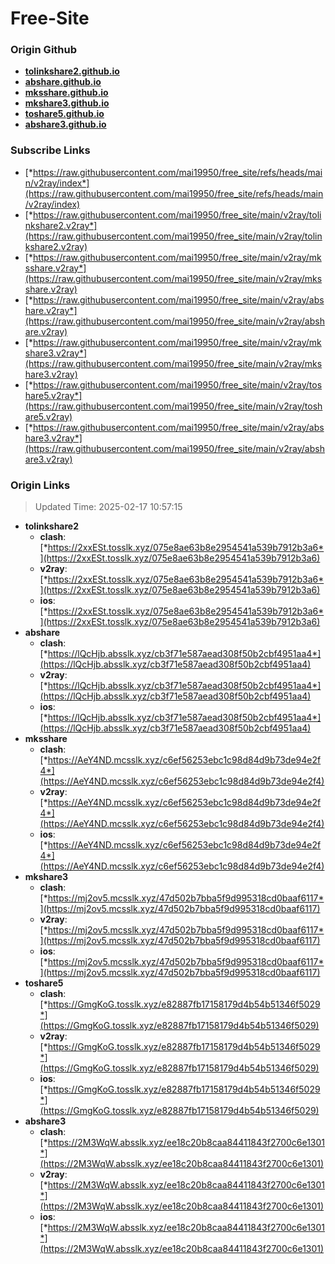 # Free-Site

### Origin Github

- [**tolinkshare2.github.io**](https://github.com/tolinkshare2/tolinkshare2.github.io)
- [**abshare.github.io**](https://github.com/abshare/abshare.github.io)
- [**mksshare.github.io**](https://github.com/mksshare/mksshare.github.io)
- [**mkshare3.github.io**](https://github.com/mkshare3/mkshare3.github.io)
- [**toshare5.github.io**](https://github.com/toshare5/toshare5.github.io)
- [**abshare3.github.io**](https://github.com/abshare3/abshare3.github.io)

### Subscribe Links

- [*https://raw.githubusercontent.com/mai19950/free_site/refs/heads/main/v2ray/index*](https://raw.githubusercontent.com/mai19950/free_site/refs/heads/main/v2ray/index)
- [*https://raw.githubusercontent.com/mai19950/free_site/main/v2ray/tolinkshare2.v2ray*](https://raw.githubusercontent.com/mai19950/free_site/main/v2ray/tolinkshare2.v2ray)
- [*https://raw.githubusercontent.com/mai19950/free_site/main/v2ray/mksshare.v2ray*](https://raw.githubusercontent.com/mai19950/free_site/main/v2ray/mksshare.v2ray)
- [*https://raw.githubusercontent.com/mai19950/free_site/main/v2ray/abshare.v2ray*](https://raw.githubusercontent.com/mai19950/free_site/main/v2ray/abshare.v2ray)
- [*https://raw.githubusercontent.com/mai19950/free_site/main/v2ray/mkshare3.v2ray*](https://raw.githubusercontent.com/mai19950/free_site/main/v2ray/mkshare3.v2ray)
- [*https://raw.githubusercontent.com/mai19950/free_site/main/v2ray/toshare5.v2ray*](https://raw.githubusercontent.com/mai19950/free_site/main/v2ray/toshare5.v2ray)
- [*https://raw.githubusercontent.com/mai19950/free_site/main/v2ray/abshare3.v2ray*](https://raw.githubusercontent.com/mai19950/free_site/main/v2ray/abshare3.v2ray)

### Origin Links

> Updated Time: 2025-02-17 10:57:15

- **tolinkshare2**
  - **clash**: [*https://2xxESt.tosslk.xyz/075e8ae63b8e2954541a539b7912b3a6*](https://2xxESt.tosslk.xyz/075e8ae63b8e2954541a539b7912b3a6)
  - **v2ray**: [*https://2xxESt.tosslk.xyz/075e8ae63b8e2954541a539b7912b3a6*](https://2xxESt.tosslk.xyz/075e8ae63b8e2954541a539b7912b3a6)
  - **ios**: [*https://2xxESt.tosslk.xyz/075e8ae63b8e2954541a539b7912b3a6*](https://2xxESt.tosslk.xyz/075e8ae63b8e2954541a539b7912b3a6)
- **abshare**
  - **clash**: [*https://lQcHjb.absslk.xyz/cb3f71e587aead308f50b2cbf4951aa4*](https://lQcHjb.absslk.xyz/cb3f71e587aead308f50b2cbf4951aa4)
  - **v2ray**: [*https://lQcHjb.absslk.xyz/cb3f71e587aead308f50b2cbf4951aa4*](https://lQcHjb.absslk.xyz/cb3f71e587aead308f50b2cbf4951aa4)
  - **ios**: [*https://lQcHjb.absslk.xyz/cb3f71e587aead308f50b2cbf4951aa4*](https://lQcHjb.absslk.xyz/cb3f71e587aead308f50b2cbf4951aa4)
- **mksshare**
  - **clash**: [*https://AeY4ND.mcsslk.xyz/c6ef56253ebc1c98d84d9b73de94e2f4*](https://AeY4ND.mcsslk.xyz/c6ef56253ebc1c98d84d9b73de94e2f4)
  - **v2ray**: [*https://AeY4ND.mcsslk.xyz/c6ef56253ebc1c98d84d9b73de94e2f4*](https://AeY4ND.mcsslk.xyz/c6ef56253ebc1c98d84d9b73de94e2f4)
  - **ios**: [*https://AeY4ND.mcsslk.xyz/c6ef56253ebc1c98d84d9b73de94e2f4*](https://AeY4ND.mcsslk.xyz/c6ef56253ebc1c98d84d9b73de94e2f4)
- **mkshare3**
  - **clash**: [*https://mj2ov5.mcsslk.xyz/47d502b7bba5f9d995318cd0baaf6117*](https://mj2ov5.mcsslk.xyz/47d502b7bba5f9d995318cd0baaf6117)
  - **v2ray**: [*https://mj2ov5.mcsslk.xyz/47d502b7bba5f9d995318cd0baaf6117*](https://mj2ov5.mcsslk.xyz/47d502b7bba5f9d995318cd0baaf6117)
  - **ios**: [*https://mj2ov5.mcsslk.xyz/47d502b7bba5f9d995318cd0baaf6117*](https://mj2ov5.mcsslk.xyz/47d502b7bba5f9d995318cd0baaf6117)
- **toshare5**
  - **clash**: [*https://GmgKoG.tosslk.xyz/e82887fb17158179d4b54b51346f5029*](https://GmgKoG.tosslk.xyz/e82887fb17158179d4b54b51346f5029)
  - **v2ray**: [*https://GmgKoG.tosslk.xyz/e82887fb17158179d4b54b51346f5029*](https://GmgKoG.tosslk.xyz/e82887fb17158179d4b54b51346f5029)
  - **ios**: [*https://GmgKoG.tosslk.xyz/e82887fb17158179d4b54b51346f5029*](https://GmgKoG.tosslk.xyz/e82887fb17158179d4b54b51346f5029)
- **abshare3**
  - **clash**: [*https://2M3WqW.absslk.xyz/ee18c20b8caa84411843f2700c6e1301*](https://2M3WqW.absslk.xyz/ee18c20b8caa84411843f2700c6e1301)
  - **v2ray**: [*https://2M3WqW.absslk.xyz/ee18c20b8caa84411843f2700c6e1301*](https://2M3WqW.absslk.xyz/ee18c20b8caa84411843f2700c6e1301)
  - **ios**: [*https://2M3WqW.absslk.xyz/ee18c20b8caa84411843f2700c6e1301*](https://2M3WqW.absslk.xyz/ee18c20b8caa84411843f2700c6e1301)
